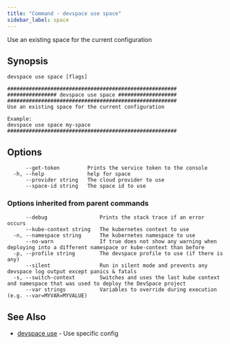 ```yaml
---
title: "Command - devspace use space"
sidebar_label: space
---
```



Use an existing space for the current configuration

## Synopsis


```
devspace use space [flags]
```

```
#######################################################
################ devspace use space ###################
#######################################################
Use an existing space for the current configuration

Example:
devspace use space my-space
#######################################################
```
## Options

```
      --get-token         Prints the service token to the console
  -h, --help              help for space
      --provider string   The cloud provider to use
      --space-id string   The space id to use
```

### Options inherited from parent commands

```
      --debug                 Prints the stack trace if an error occurs
      --kube-context string   The kubernetes context to use
  -n, --namespace string      The kubernetes namespace to use
      --no-warn               If true does not show any warning when deploying into a different namespace or kube-context than before
  -p, --profile string        The devspace profile to use (if there is any)
      --silent                Run in silent mode and prevents any devspace log output except panics & fatals
  -s, --switch-context        Switches and uses the last kube context and namespace that was used to deploy the DevSpace project
      --var strings           Variables to override during execution (e.g. --var=MYVAR=MYVALUE)
```

## See Also

* [devspace use](../../cli/commands/devspace_use)	 - Use specific config
